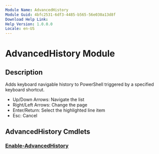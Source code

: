 ```yaml
---
Module Name: AdvancedHistory
Module Guid: 4bfc2531-6df3-4485-b565-56e030a13d8f
Download Help Link:
Help Version: 1.0.0.0
Locale: en-US
---
```


# AdvancedHistory Module
## Description
Adds keyboard navigable history to PowerShell triggered by a specified keyboard shortcut.

* Up/Down Arrows: Navigate the list
* Right/Left Arrows: Change the page
* Enter/Return: Select the highlighted line item
* Esc: Cancel

## AdvancedHistory Cmdlets
### [Enable-AdvancedHistory](Enable-AdvancedHistory.md)


